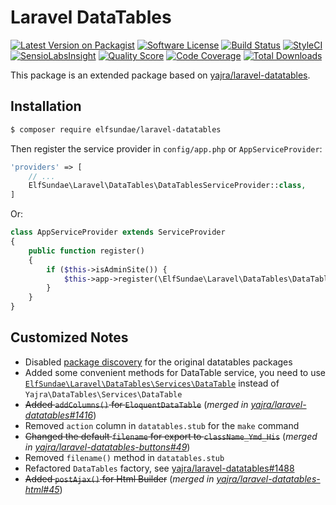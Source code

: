 # Laravel DataTables

[![Latest Version on Packagist](https://img.shields.io/packagist/v/elfsundae/laravel-datatables.svg?style=flat-square)](https://packagist.org/packages/elfsundae/laravel-datatables)
[![Software License](https://img.shields.io/badge/license-MIT-brightgreen.svg?style=flat-square)](LICENSE.md)
[![Build Status](https://img.shields.io/travis/ElfSundae/laravel-datatables/master.svg?style=flat-square)](https://travis-ci.org/ElfSundae/laravel-datatables)
[![StyleCI](https://styleci.io/repos/94647284/shield)](https://styleci.io/repos/94647284)
[![SensioLabsInsight](https://img.shields.io/sensiolabs/i/6fe19cb9-8907-46f6-9f06-644c8bfb5f94.svg?style=flat-square)](https://insight.sensiolabs.com/projects/6fe19cb9-8907-46f6-9f06-644c8bfb5f94)
[![Quality Score](https://img.shields.io/scrutinizer/g/ElfSundae/laravel-datatables.svg?style=flat-square)](https://scrutinizer-ci.com/g/ElfSundae/laravel-datatables)
[![Code Coverage](https://img.shields.io/scrutinizer/coverage/g/ElfSundae/laravel-datatables/master.svg?style=flat-square)](https://scrutinizer-ci.com/g/ElfSundae/laravel-datatables/?branch=master)
[![Total Downloads](https://img.shields.io/packagist/dt/elfsundae/laravel-datatables.svg?style=flat-square)](https://packagist.org/packages/elfsundae/laravel-datatables)

This package is an extended package based on [yajra/laravel-datatables](https://github.com/yajra/laravel-datatables).

## Installation

```sh
$ composer require elfsundae/laravel-datatables
```

Then register the service provider in `config/app.php` or `AppServiceProvider`:

```php
'providers' => [
    // ...
    ElfSundae\Laravel\DataTables\DataTablesServiceProvider::class,
]
```

Or:

```php
class AppServiceProvider extends ServiceProvider
{
    public function register()
    {
        if ($this->isAdminSite()) {
            $this->app->register(\ElfSundae\Laravel\DataTables\DataTablesServiceProvider::class);
        }
    }
}
```

## Customized Notes

- Disabled [package discovery](https://laravel.com/docs/5.5/packages#package-discovery) for the original datatables packages
- Added some convenient methods for DataTable service, you need to use [`ElfSundae\Laravel\DataTables\Services\DataTable`](src/Services/DataTable.php) instead of `Yajra\DataTables\Services\DataTable`
- ~~Added `addColumns()` for `EloquentDataTable`~~ (_merged in [yajra/laravel-datatables#1416](https://github.com/yajra/laravel-datatables/pull/1416)_)
- Removed `action` column in `datatables.stub` for the `make` command
- ~~Changed the default `filename` for export to `className_Ymd_His`~~ (_merged in [yajra/laravel-datatables-buttons#49](https://github.com/yajra/laravel-datatables-buttons/pull/49)_)
- Removed `filename()` method in `datatables.stub`
- Refactored `DataTables` factory, see [yajra/laravel-datatables#1488](https://github.com/yajra/laravel-datatables/pull/1488)
- ~~Added `postAjax()` for Html Builder~~ (_merged in [yajra/laravel-datatables-html#45](https://github.com/yajra/laravel-datatables-html/pull/45)_)
